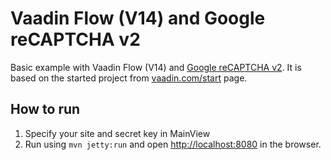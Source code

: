 # Vaadin Flow (V14) and Google reCAPTCHA v2

Basic example with Vaadin Flow (V14) and [Google reCAPTCHA v2](https://developers.google.com/recaptcha/docs/display).
It is based on the started project from [vaadin.com/start](https://vaadin.com/start) page.

## How to run
1. Specify your site and secret key in MainView
2. Run using `mvn jetty:run` and open [http://localhost:8080](http://localhost:8080) in the browser.

